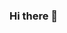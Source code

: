 ### Hi there 👋

<!--
**AndersonMendes567/AndersonMendes567** is a ✨ _special_ ✨ repository because its `README.md` (this file) appears on your GitHub profile.

Here are some ideas to get you started:

- 🔭 I’m currently working on ... Super Bom Hipermercado.
- 🌱 I’m currently learning ... Linguagem de programação Java, Git e Git Hub, graduando Analise e Desenvolvimento de Sistemas.
- 👯 I’m looking to collaborate on ... Projetos simples e pequeno que envolva Java.
- 🤔 I’m looking for help with ... Procuro alguem que queira se juntar a mim para ddesenvolvermos uma aplicação em Java.
- 💬 Ask me about ... Gosto de sempre resolver problemas atraves da programação e aprender coisas novas, ...novas tecnologias!
- 📫 How to reach me: ...
- 😄 Pronouns: ... Curioso, criativo, proativo detalhista, perfeccionista...!
-->
